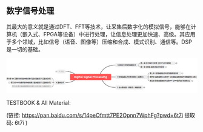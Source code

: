 ## 数字信号处理


其最大的意义就是通过DFT、FFT等技术，让采集后数字化的模拟信号，能够在计算机（嵌入式、FPGA等设备）中进行处理，让信息处理更加快速、高级。其应用于多个领域，比如信号（语音、图像等）压缩和合成、模式识别、通信等。DSP是一切的基础。



![image-20241101143641645](README.assets/image-20241101143641645.png)



TESTBOOK & All Material:

(链接: https://pan.baidu.com/s/14peOfmtt7PE2Opnn7WphFg?pwd=6t7i 提取码: 6t7i )
